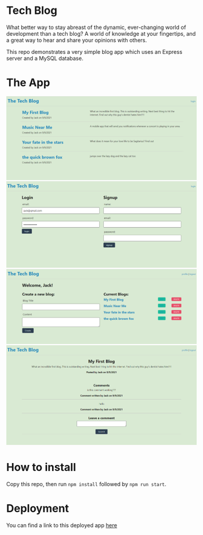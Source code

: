 # Tech Blog

What better way to stay abreast of the dynamic, ever-changing world of development than a tech blog? A world of knowledge at your fingertips, and a great way to hear and share your opinions with others. 

This repo demonstrates a very simple blog app which uses an Express server and a MySQL database.

# The App

![Home page](/assets/app-home.png)
![Home page](/assets/app-login.png)
![Home page](/assets/app-dashboard.png)
![Home page](/assets/app-blog.png)

# How to install

Copy this repo, then run `npm install` followed by `npm run start`.

# Deployment

You can find a link to this deployed app [here](https://jack-tech-blog.herokuapp.com/)